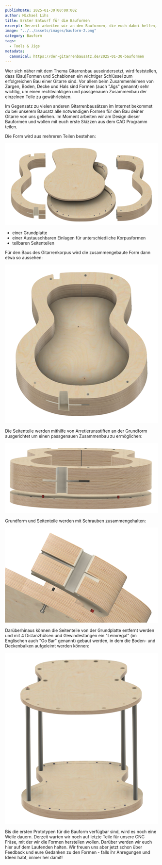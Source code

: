 ```yaml
---
publishDate: 2025-01-30T00:00:00Z
author: Michael Lihs
title: Erster Entwurf für die Bauformen
excerpt: Derzeit arbeiten wir an den Bauformen, die euch dabei helfen, die Teile eurer Gitarre passgenau zusammenzubauen.
image: "../../assets/images/bauform-2.png"
category: Bauform
tags:
  - Tools & Jigs
metadata:
  canonical: https://der-gitarrenbausatz.de/2025-01-30-bauformen
---
```


Wer sich näher mit dem Thema Gitarrenbau auseindersetzt, wird feststellen, dass (Bau)Formen und Schablonen 
ein wichtiger Schlüssel zum erfolgreichen Bau einer Gitarre sind. Vor allem beim Zusammenleimen von Zargen, Boden, Decke und Hals
sind Formen (auch "Jigs" genannt) sehr wichtig, um einen rechtwinkligen und passgenauen Zusammenbau der einzelnen Teile zu gewährleisten.

Im Gegensatz zu vielen anderen Gitarrenbausätzen im Internet bekommst du bei unserem Bausatz alle notwendigen Formen für
den Bau deiner Gitarre von uns geliehen. Im Moment arbeiten wir am Design dieser Bauformen und wollen mit euch erste 
Skizzen aus dem CAD Programm teilen.

Die Form wird aus mehreren Teilen bestehen:

![Einzelteile der Bauform](../../assets/images/bauform-2.png)

* einer Grundplatte
* einer Austauschbaren Einlagen für unterschiedliche Korpusformen
* teilbaren Seitenteilen

Für den Baus des Gitarrenkorpus wird die zusammengebaute Form dann etwa so aussehen:

![Grundform mit Zargenkranz](../../assets/images/bauform-1.png)

Die Seitenteile werden mithilfe von Arretierunsstiften an der Grundform ausgerichtet um einen passgenauen Zusammenbau zu ermöglichen:

![Arretierungsstifte für die Seitenteile der Bauform](../../assets/images/bauform-4.png)

Grundform und Seitenteile werden mit Schrauben zusammengehalten:

![Verschraubung von Grundform und Seitenteilen](../../assets/images/bauform-5.png)

Darüberhinaus können die Seitenteile von der Grundplatte entfernt werden und mit 4 Distanzhülsen und Gewindestangen ein "Leimregal" 
(im Englischen auch "Go Bar" genannt) gebaut werden, in dem die Boden- und Deckenbalken aufgeleimt werden können:

![Bauform als Leimregal](../../assets/images/bauform-3.png)

Bis die ersten Prototypen für die Bauform verfügbar sind, wird es noch eine Weile dauern. Derzeit warten wir noch auf letzte 
Teile für unsere CNC Fräse, mit der wir die Formen herstellen wollen. Darüber werden wir euch hier auf dem Laufenden halten. 
Wir freuen uns aber jetzt schon über Feedback und eure Gedanken zu den Formen - falls ihr Anregungen und Ideen habt,
immer her damit!
